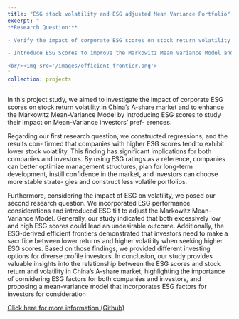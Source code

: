 ```yaml
---
title: "ESG stock volatility and ESG adjusted Mean Variance Portfolio"
excerpt: "
**Research Question:**

- Verify the impact of corporate ESG scores on stock return volatility in China’s A-share market.

- Introduce ESG Scores to improve the Markowitz Mean Variance Model and study the impact of ESG on mean variance investors' preference.

<br/><img src='/images/efficient_frontier.png'>
"
collection: projects
---
```


In this project study, we aimed to investigate the impact of corporate ESG scores on stock
return volatility in China’s A-share market and to enhance the Markowitz Mean-Variance
Model by introducing ESG scores to study their impact on Mean-Variance investors’ pref-
erences.

Regarding our first research question, we constructed regressions, and the results con-
firmed that companies with higher ESG scores tend to exhibit lower stock volatility. This
finding has significant implications for both companies and investors. By using ESG ratings
as a reference, companies can better optimize management structures, plan for long-term
development, instill confidence in the market, and investors can choose more stable strate-
gies and construct less volatile portfolios.

Furthermore, considering the impact of ESG on volatility, we posed our second research
question. We incorporated ESG performance considerations and introduced ESG tilt to
adjust the Markowitz Mean-Variance Model. Generally, our study indicated that both
excessively low and high ESG scores could lead an undesirable outcome. Additionally,
the ESG-derived efficient frontiers demonstrated that investors need to make a sacrifice
between lower returns and higher volatility when seeking higher ESG scores. Based on
those findings, we provided different investing options for diverse profile investors.
In conclusion, our study provides valuable insights into the relationship between the
ESG scores and stock return and volatility in China’s A-share market, highlighting the
importance of considering ESG factors for both companies and investors, and proposing a
mean-variance model that incorporates ESG factors for investors for consideration


[Click here for more information (Github)](https://github.com/YangYiqu/Unlocking-A-Share-Market-Dynamics-Exploring-ESG-Impact-on-Volatility-and-Mean-Variance-Portfolio)
